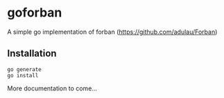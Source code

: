 # goforban
A simple go implementation of forban (https://github.com/adulau/Forban)

## Installation

```
go generate
go install
```

More documentation to come...
